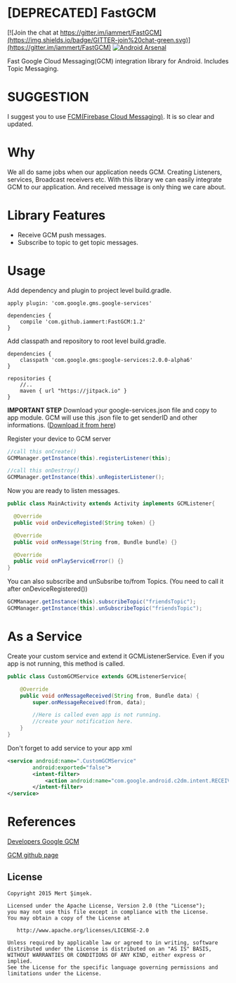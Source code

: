 # [DEPRECATED] FastGCM
[![Join the chat at https://gitter.im/iammert/FastGCM](https://img.shields.io/badge/GITTER-join%20chat-green.svg)](https://gitter.im/iammert/FastGCM)
[![Android Arsenal](https://img.shields.io/badge/Android%20Arsenal-FastGCM-brightgreen.svg?style=flat)](http://android-arsenal.com/details/1/2219)

Fast Google Cloud Messaging(GCM) integration library for Android. Includes Topic Messaging.

# SUGGESTION
I suggest you to use [FCM(Firebase Cloud Messaging)](https://firebase.google.com/docs/cloud-messaging/android/client). It is so clear and updated.

# Why

We all do same jobs when our application needs GCM. Creating Listeners, services, Broadcast receivers etc. With this
library we can easily integrate GCM to our application. And received message is only thing we care about.

# Library Features

* Receive GCM push messages.
* Subscribe to topic to get topic messages.

# Usage

Add dependency and plugin to project level build.gradle.

```
apply plugin: 'com.google.gms.google-services'

dependencies {
    compile 'com.github.iammert:FastGCM:1.2'
}
```

Add classpath and repository to root level build.gradle.

```
dependencies {
    classpath 'com.google.gms:google-services:2.0.0-alpha6'
}

repositories {
    //..
    maven { url "https://jitpack.io" }
}

```

**IMPORTANT STEP**  Download your google-services.json file and copy to app module. GCM will use this .json file to get senderID and other informations. ([Download it from here](https://developers.google.com/mobile/add?platform=android&cntapi=gcm&cnturl=https:%2F%2Fdevelopers.google.com%2Fcloud-messaging%2Fandroid%2Fclient&cntlbl=Continue%20Adding%20GCM%20Support&%3Fconfigured%3Dtrue))

Register your device to GCM server

```java
//call this onCreate()
GCMManager.getInstance(this).registerListener(this);

//call this onDestroy()
GCMManager.getInstance(this).unRegisterListener();
```

Now you are ready to listen messages.
```java
public class MainActivity extends Activity implements GCMListener{

  @Override
  public void onDeviceRegisted(String token) {}

  @Override
  public void onMessage(String from, Bundle bundle) {}

  @Override
  public void onPlayServiceError() {}
}
```

You can also subscribe and unSubsribe to/from Topics. (You need to call it after onDeviceRegistered())
```java
GCMManager.getInstance(this).subscribeTopic("friendsTopic");
GCMManager.getInstance(this).unSubscribeTopic("friendsTopic");

```

# As a Service
Create your custom service and extend it GCMListenerService. Even if you app is not running, this method is called.
```java
public class CustomGCMService extends GCMListenerService{

    @Override
    public void onMessageReceived(String from, Bundle data) {
        super.onMessageReceived(from, data);

        //Here is called even app is not running.
        //create your notification here.
    }
}
```

Don't forget to add service to your app xml
```xml
<service android:name=".CustomGCMService"
        android:exported="false">
        <intent-filter>
            <action android:name="com.google.android.c2dm.intent.RECEIVE" />
        </intent-filter>
</service>
```
# References

[Developers Google GCM](https://developers.google.com/cloud-messaging/android/client)

[GCM github page](https://github.com/google/gcm)

License
--------


    Copyright 2015 Mert Şimşek.

    Licensed under the Apache License, Version 2.0 (the "License");
    you may not use this file except in compliance with the License.
    You may obtain a copy of the License at

       http://www.apache.org/licenses/LICENSE-2.0

    Unless required by applicable law or agreed to in writing, software
    distributed under the License is distributed on an "AS IS" BASIS,
    WITHOUT WARRANTIES OR CONDITIONS OF ANY KIND, either express or implied.
    See the License for the specific language governing permissions and
    limitations under the License.






